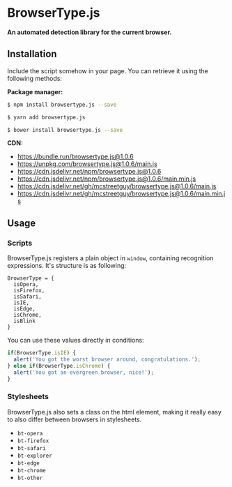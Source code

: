 # BrowserType.js
**An automated detection library for the current browser.**

## Installation
Include the script somehow in your page. You can retrieve it using the following methods:

**Package manager:**     
``` bash
$ npm install browsertype.js --save

$ yarn add browsertype.js

$ bower install browsertype.js --save
```

**CDN:**     
- https://bundle.run/browsertype.js@1.0.6
- https://unpkg.com/browsertype.js@1.0.6/main.js
- https://cdn.jsdelivr.net/npm/browsertype.js@1.0.6
- https://cdn.jsdelivr.net/npm/browsertype.js@1.0.6/main.min.js
- https://cdn.jsdelivr.net/gh/mcstreetguy/browsertype.js@1.0.6/main.js
- https://cdn.jsdelivr.net/gh/mcstreetguy/browsertype.js@1.0.6/main.min.js

## Usage
### Scripts
BrowserType.js registers a plain object in `window`, containing recognition expressions. It's structure is as following:

```
BrowserType = {
  isOpera,
  isFirefox,
  isSafari,
  isIE,
  isEdge,
  isChrome,
  isBlink
}
```

You can use these values directly in conditions:

``` javascript
if(BrowserType.isIE) {
  alert('You got the worst browser around, congratulations.');
} else if(BrowserType.isChrome) {
  alert('You got an evergreen browser, nice!');
}
```

### Stylesheets
BrowserType.js also sets a class on the html element, making it really easy to also differ between browsers in stylesheets.

- `bt-opera`
- `bt-firefox`
- `bt-safari`
- `bt-explorer`
- `bt-edge`
- `bt-chrome`
- `bt-other`
